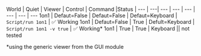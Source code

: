 World | Quiet | Viewer | Control | Command |Status |
--- | ---| --- | --- | --- | --- | --- | ---
1on1 | Defaut=False | Defaut=False | Defaut=Keyboard | `Script/run 1on1` | :white_check_mark: Working
1on1 | Defaut=False | True | Defult=Keyboard | `Script/run 1on1 -v true` | :white_check_mark: Working*
1on1 | True | True | Keyboard || not tested


*using the generic viewer from the GUI module

